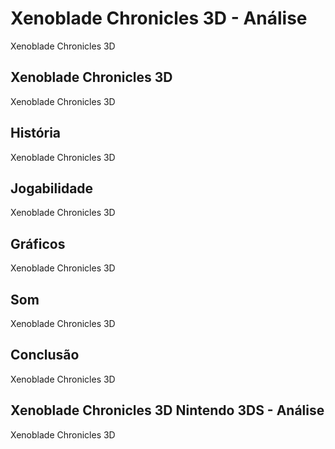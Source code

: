 ---
---

# Xenoblade Chronicles 3D - Análise

Xenoblade Chronicles 3D

## Xenoblade Chronicles 3D

Xenoblade Chronicles 3D

## História

Xenoblade Chronicles 3D

## Jogabilidade

Xenoblade Chronicles 3D

## Gráficos

Xenoblade Chronicles 3D

## Som

Xenoblade Chronicles 3D

## Conclusão

Xenoblade Chronicles 3D

## Xenoblade Chronicles 3D Nintendo 3DS - Análise

Xenoblade Chronicles 3D
